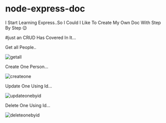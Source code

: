 # node-express-doc
I Start Learning Express..So I Could I Like To Create My Own Doc With Step By Step 😉

#just an CRUD Has Covered In It...

Get all People..

![getall](https://user-images.githubusercontent.com/107635975/210745316-b53ba7a6-ee33-449a-8b6e-524aba146820.png)

Create One Person...

![createone](https://user-images.githubusercontent.com/107635975/210745304-c6a30d99-665c-4dc7-a6f3-55ab79445c1c.png)

Update One Using Id...

![updateonebyid](https://user-images.githubusercontent.com/107635975/210745292-c8805860-a5f7-42e6-b780-a05742921277.png)

Delete One Using Id...

![deleteonebyid](https://user-images.githubusercontent.com/107635975/210745308-65c2b885-c7a6-4331-a0e5-5c333f95bf80.png)

